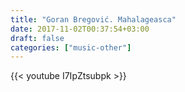 ```yaml
---
title: "Goran Bregović. Mahalageasca"
date: 2017-11-02T00:37:54+03:00
draft: false
categories: ["music-other"]
---
```

<div class="row">
  <div class="col-sm-12">
    {{< youtube I7IpZtsubpk >}}
  </div>
</div>
<!--more-->
